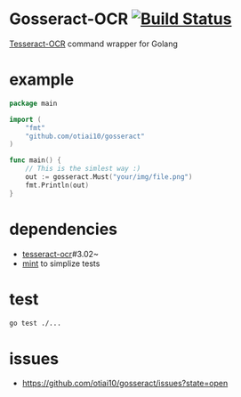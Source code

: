 # Gosseract-OCR [![Build Status](https://travis-ci.org/otiai10/gosseract.svg?branch=develop)](https://travis-ci.org/otiai10/gosseract)

[Tesseract-OCR](https://code.google.com/p/tesseract-ocr/) command wrapper for Golang

# example
```go
package main

import (
	"fmt"
	"github.com/otiai10/gosseract"
)

func main() {
    // This is the simlest way :)
    out := gosseract.Must("your/img/file.png")
    fmt.Println(out)
}
```

# dependencies

- [tesseract-ocr](https://code.google.com/p/tesseract-ocr/)#3.02~
- [mint](https://github.com/otiai10/mint) to simplize tests

# test
```sh
go test ./...
```

# issues
- https://github.com/otiai10/gosseract/issues?state=open
